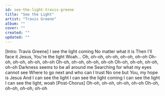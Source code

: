 ```yaml
---
id: see-the-light-travis-greene
title: "See the Light"
artist: "Travis Greene"
album: ""
cover: ""
created: ""
updated: ""
---
```


[Intro: Travis Greene]
I see the light coming
No matter what it is
Then I'll face it
Jesus, You're the light
Woah...
Oh, oh-oh, oh-oh, oh-oh, oh-oh
Oh-oh, oh-oh, oh-oh, oh-oh
Oh-oh, oh-oh, oh-oh, oh-oh
Oh-oh, oh-oh, oh-oh, oh-oh
Darkness seems to be all around me
Searching for what my eyes cannot see
Where to go next and who can I trust
No one but You, my hope is Jesus
And I can see the light
I can see the light coming
I can see the light
I can see the light, woah
[Post-Chorus]
Oh-oh, oh-oh, oh-oh, oh-oh
Oh-oh, oh-oh, oh-oh, oh-oh